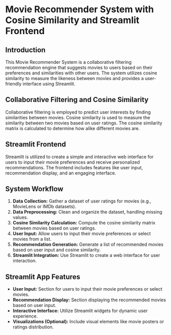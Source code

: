 # Movie Recommender System with Cosine Similarity and Streamlit Frontend

## Introduction

This Movie Recommender System is a collaborative filtering recommendation engine that suggests movies to users based on their preferences and similarities with other users. The system utilizes cosine similarity to measure the likeness between movies and provides a user-friendly interface using Streamlit.

## Collaborative Filtering and Cosine Similarity

Collaborative filtering is employed to predict user interests by finding similarities between movies. Cosine similarity is used to measure the similarity between two movies based on user ratings. The cosine similarity matrix is calculated to determine how alike different movies are.

## Streamlit Frontend

Streamlit is utilized to create a simple and interactive web interface for users to input their movie preferences and receive personalized recommendations. The frontend includes features like user input, recommendation display, and an engaging interface.

## System Workflow

1. **Data Collection:** Gather a dataset of user ratings for movies (e.g., MovieLens or IMDb datasets).
2. **Data Preprocessing:** Clean and organize the dataset, handling missing values.
3. **Cosine Similarity Calculation:** Compute the cosine similarity matrix between movies based on user ratings.
4. **User Input:** Allow users to input their movie preferences or select movies from a list.
5. **Recommendation Generation:** Generate a list of recommended movies based on user input and cosine similarity.
6. **Streamlit Integration:** Use Streamlit to create a web interface for user interaction.

## Streamlit App Features

- **User Input:** Section for users to input their movie preferences or select movies.
- **Recommendation Display:** Section displaying the recommended movies based on user input.
- **Interactive Interface:** Utilize Streamlit widgets for dynamic user experience.
- **Visualizations (Optional):** Include visual elements like movie posters or ratings distribution.
